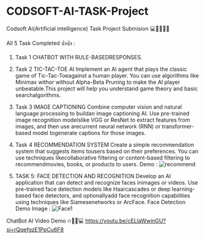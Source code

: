 # CODSOFT-AI-TASK-Project
Codsoft Ai(Artificial intelligence) Task Project Submision 💻👍🏻🙏🏻

All 5 Task Completed 👍👍  :
1. Task 1 CHATBOT WITH RULE-BASEDRESPONSES.
   
2. Task 2 TIC-TAC-TOE AI
Implement an AI agent that plays the classic game of Tic-Tac-Toeagainst a human player. You can use algorithms like Minimax withor without Alpha-Beta Pruning to make the AI player unbeatable.This project will help you understand game theory and basic searchalgorithms.

3. Task 3 IMAGE CAPTIONING
Combine computer vision and natural language processing to buildan image captioning AI. Use pre-trained image recognition modelslike VGG or ResNet to extract features from images, and then use arecurrent neural network (RNN) or transformer-based model togenerate captions for those images.

4. Task 4 RECOMMENDATION SYSTEM
Create a simple recommendation system that suggests items tousers based on their preferences. You can use techniques likecollaborative filtering or content-based filtering to recommendmovies, books, or products to users.
Demo : ![recommend](https://github.com/user-attachments/assets/b6f364bd-bd7c-4be8-91ef-1249eaaaa8b5)

6. TASK 5: FACE DETECTION AND RECOGNITION
Develop an AI application that can detect and recognize faces inimages or videos. Use pre-trained face detection models like Haarcascades or deep learning-based face detectors, and optionallyadd face recognition capabilities using techniques like Siamesenetworks or ArcFace.
Face Detection Demo Image : ![Face1](https://github.com/user-attachments/assets/bcdf691f-54a8-4ad4-8b4c-3b25ce38923f)
 
 
 ChatBot AI Video Demo 🔥👍🏻💻 https://youtu.be/cELlaWwinGU?si=rQqefgzE1PpCu6F8
